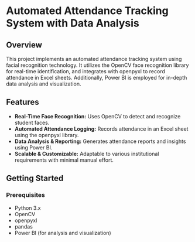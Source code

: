 # Automated Attendance Tracking System with Data Analysis

## Overview

This project implements an automated attendance tracking system using facial recognition technology. It utilizes the OpenCV face recognition library for real-time identification, and integrates with openpyxl to record attendance in Excel sheets. Additionally, Power BI is employed for in-depth data analysis and visualization.

## Features

- **Real-Time Face Recognition:** Uses OpenCV to detect and recognize student faces.
- **Automated Attendance Logging:** Records attendance in an Excel sheet using the openpyxl library.
- **Data Analysis & Reporting:** Generates attendance reports and insights using Power BI.
- **Scalable & Customizable:** Adaptable to various institutional requirements with minimal manual effort.

## Getting Started

### Prerequisites

- Python 3.x
- OpenCV
- openpyxl
- pandas
- Power BI (for analysis and visualization)

